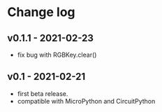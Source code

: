 # Change log

## v0.1.1 - 2021-02-23

+ fix bug with RGBKey.clear()

## v0.1 - 2021-02-21

+ first beta release.
+ compatible with MicroPython and CircuitPython
